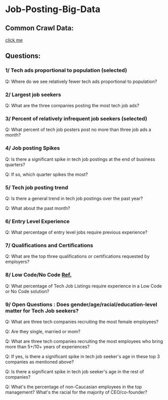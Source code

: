 # Job-Posting-Big-Data

## Common Crawl Data:
[click me](https://index.commoncrawl.org/)

## Questions:

### 1/ Tech ads proportional to population (selected)
Q: Where do we see relatively fewer tech ads proportional to population?

### 2/ Largest job seekers
Q: What are the three companies posting the most tech job ads?

### 3/ Percent of relatively infrequent job seekers (selected)
Q: What percent of tech job posters post no more than three job ads a month?

### 4/ Job posting Spikes
Q: Is there a significant spike in tech job postings at the end of business quarters?

Q: If so, which quarter spikes the most?

### 5/ Tech job posting trend
Q: Is there a general trend in tech job postings over the past year?

Q: What about the past month?

### 6/ Entry Level Experience
Q: What percentage of entry level jobs require previous experience?

### 7/ Qualifications and Certifications
Q: What are the top three qualifications or certifications requested by employers?

### 8/ Low Code/No Code [Ref.](https://en.wikipedia.org/wiki/Low-code_development_platform)
Q: What percentage of Tech Job Listings require experience in a Low Code or No Code solution?

### 9/ Open Questions : Does gender/age/racial/education-level matter for Tech Job seekers?

Q: What are three tech companies recruiting the most female employees?

Q: Are they single, married or mom? 

Q: What are three tech companies recruiting the most employees who bring more than 5+/10+ years of experiences?

Q: If yes, is there a significant spike in tech job seeker's age in these top 3 companies as mentioned above?

Q: Is there a significant spike in tech job seeker's age in the rest of companies?

Q: What's the percentage  of non-Caucasian employees in the top management? What's the racial for the majority of CEO/co-founder? 

